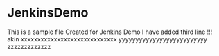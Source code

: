 # JenkinsDemo
This is a sample file
Created for Jenkins Demo
I have added third line !!! akin
xxxxxxxxxxxxxxxxxxxxxxxxxxxxx
yyyyyyyyyyyyyyyyyyyyyyyyyy
zzzzzzzzzzzzz
